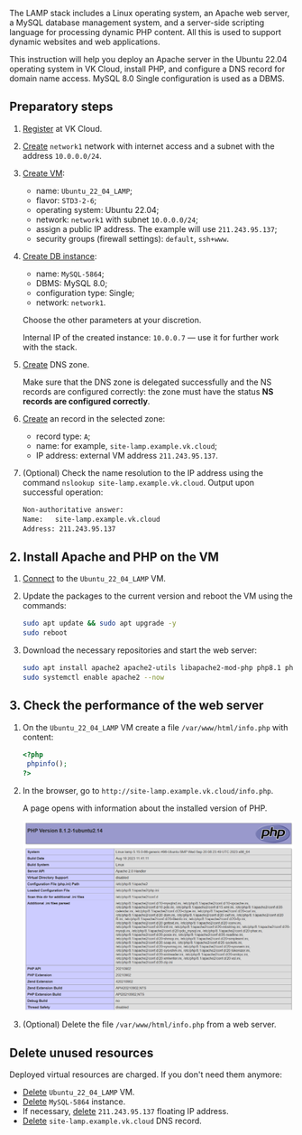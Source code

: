 The LAMP stack includes a Linux operating system, an Apache web server, a MySQL database management system, and a server-side scripting language for processing dynamic PHP content. All this is used to support dynamic websites and web applications.

This instruction will help you deploy an Apache server in the Ubuntu 22.04 operating system in VK Cloud, install PHP, and configure a DNS record for domain name access. MySQL 8.0 Single configuration is used as a DBMS.

## Preparatory steps

1. [Register](/en/additionals/start/account-registration) at VK Cloud.
1. [Create](/en/networks/vnet/operations/manage-net#creating_a_network) `network1` network with internet access and a subnet with the address `10.0.0.0/24`.
1. [Create VM](/en/base/iaas/service-management/vm/vm-create):

   - name: `Ubuntu_22_04_LAMP`;
   - flavor: `STD3-2-6`;
   - operating system: Ubuntu 22.04;
   - network: `network1` with subnet `10.0.0.0/24`;
   - assign a public IP address. The example will use `211.243.95.137`;
   - security groups (firewall settings): `default`, `ssh+www`.

1. [Create DB instance](/ru/dbs/dbaas/instructions/create/create-single-replica):

   - name: `MySQL-5864`;
   - DBMS: MySQL 8.0;
   - configuration type: Single;
   - network: `network1`.

   Choose the other parameters at your discretion.

   <info>

   Internal IP of the created instance: `10.0.0.7` — use it for further work with the stack.

   </info>

1. [Create](/en/networks/dns/publicdns#creating_a_zone) DNS zone.

   <warn>

   Make sure that the DNS zone is delegated successfully and the NS records are configured correctly: the zone must have the status **NS records are configured correctly**.

   </warn>

1. [Create](/en/networks/dns/publicdns#adding_resource_records) an record in the selected zone:

   - record type: `A`;
   - name: for example, `site-lamp.example.vk.cloud`;
   - IP address: external VM address `211.243.95.137`.

1. (Optional) Check the name resolution to the IP address using the command `nslookup site-lamp.example.vk.cloud`. Output upon successful operation:

   ```bash
   Non-authoritative answer:
   Name:   site-lamp.example.vk.cloud
   Address: 211.243.95.137
   ```

## 2. Install Apache and PHP on the VM

1. [Connect](/en/base/iaas/service-management/vm/vm-connect/vm-connect-nix) to the `Ubuntu_22_04_LAMP` VM.
1. Update the packages to the current version and reboot the VM using the commands:

   ```bash
   sudo apt update && sudo apt upgrade -y
   sudo reboot
   ```

1. Download the necessary repositories and start the web server:

   ```bash
   sudo apt install apache2 apache2-utils libapache2-mod-php php8.1 php8.1-cli php8.1-curl php8.1-fpm php8.1-gd php8.1-intl php8.1-mbstring php8.1-mysql php8.1-opcache php8.1-readline php8.1-soap php8.1-xml php8.1-xmlrpc php8.1-zip php-gd -y
   sudo systemctl enable apache2 --now
   ```

## 3. Check the performance of the web server

1. On the `Ubuntu_22_04_LAMP` VM create a file `/var/www/html/info.php` with content:

   ```php
   <?php
    phpinfo();
   ?>
   ```
1. In the browser, go to `http://site-lamp.example.vk.cloud/info.php`.

   A page opens with information about the installed version of PHP.

   ![](assets/php_info.png)

1. (Optional) Delete the file `/var/www/html/info.php` from a web server.

## Delete unused resources

Deployed virtual resources are charged. If you don't need them anymore:

- [Delete](/en/base/iaas/service-management/vm/vm-manage#deleting_a_vm) `Ubuntu_22_04_LAMP` VM.
- [Delete](/en/dbs/dbaas/instructions/delete) `MySQL-5864` instance.
- If necessary, [delete](/en/networks/vnet/operations/manage-floating-ip#removing_floating_ip_address_from_the_project) `211.243.95.137` floating IP address.
- [Delete](/en/networks/dns/publicdns#deleting_resource_records) `site-lamp.example.vk.cloud` DNS record.

